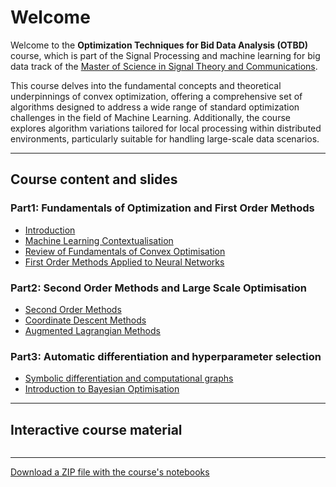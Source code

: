 # Welcome

Welcome to the **Optimization Techniques for Bid Data Analysis (OTBD)** course, which is part of the Signal Processing and machine learning for big data track of the [Master of Science in Signal Theory and Communications](https://ssr.upm.es/en/mutsc/). 

This course delves into the fundamental concepts and theoretical underpinnings of convex optimization, offering a comprehensive set of algorithms designed to address a wide range of standard optimization challenges in the field of Machine Learning. Additionally, the course explores algorithm variations tailored for local processing within distributed environments, particularly suitable for handling large-scale data scenarios.

----

## Course content and slides

### Part1: Fundamentals of Optimization and First Order Methods

- [Introduction](content/slides/OTBD___Ch1___Introduction.pdf)
- [Machine Learning Contextualisation](content/slides/OTBD___Ch2___Machine_Learning_Contextualization.pdf)
- [Review of Fundamentals of Convex Optimisation](content/slides/OTBD___Ch3___Review_of_Fundamentals_of_Convex_Optimization.pdf)
- [First Order Methods Applied to Neural Networks](content/slides/OTBD___Ch4___First_Order_Methods_applied_to_Neural_Networks.pdf)

### Part2: Second Order Methods and Large Scale Optimisation

- [Second Order Methods](content/slides/OTBD___Ch5___Second_Order_Methods.pdf)
- [Coordinate Descent Methods](content/slides/OTBD___Ch6___Coordinate_Descent_Methods.pdf)
- [Augmented Lagrangian Methods](content/slides/OTBD___Ch7___Augmented_Lagrangian_Methods.pdf)

### Part3: Automatic differentiation and hyperparameter selection
- [Symbolic differentiation and computational graphs](content/C8_01_Simbolic_computing.ipynb)
- [Introduction to Bayesian Optimisation](content/slides/OTBD___Ch9___Introduction_to_BO.pdf) 

----

## Interactive course material

```{tableofcontents}
```

----

[Download a ZIP file with the course's notebooks](https://github.com/jdariasl/OTBD/archive/main.zip)

